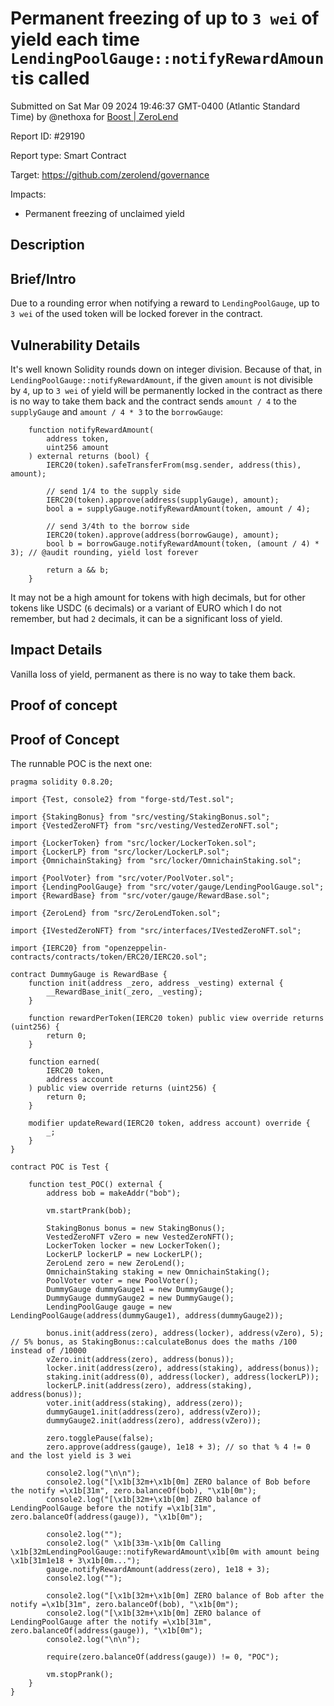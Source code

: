 
# Permanent freezing of up to `3 wei` of yield each time `LendingPoolGauge::notifyRewardAmount`is called

Submitted on Sat Mar 09 2024 19:46:37 GMT-0400 (Atlantic Standard Time) by @nethoxa for [Boost | ZeroLend](https://immunefi.com/bounty/zerolend-boost/)

Report ID: #29190

Report type: Smart Contract

Target: https://github.com/zerolend/governance

Impacts:
- Permanent freezing of unclaimed yield

## Description
## Brief/Intro
Due to a rounding error when notifying a reward to `LendingPoolGauge`, up to `3 wei` of the used token will be locked forever in the contract.

## Vulnerability Details
It's well known Solidity rounds down on integer division. Because of that, in `LendingPoolGauge::notifyRewardAmount`, if the given `amount` is not divisible by `4`, up to `3 wei` of yield will be permanently locked in the contract as there is no way to take them back and the contract sends `amount / 4` to the `supplyGauge` and `amount / 4 * 3` to the `borrowGauge`:

```solidity
    function notifyRewardAmount(
        address token,
        uint256 amount
    ) external returns (bool) {
        IERC20(token).safeTransferFrom(msg.sender, address(this), amount);

        // send 1/4 to the supply side
        IERC20(token).approve(address(supplyGauge), amount);
        bool a = supplyGauge.notifyRewardAmount(token, amount / 4);

        // send 3/4th to the borrow side
        IERC20(token).approve(address(borrowGauge), amount);
        bool b = borrowGauge.notifyRewardAmount(token, (amount / 4) * 3); // @audit rounding, yield lost forever

        return a && b;
    }
```

It may not be a high amount for tokens with high decimals, but for other tokens like USDC (`6` decimals) or a variant of EURO which I do not remember, but had `2` decimals, it can be a significant loss of yield. 

## Impact Details
Vanilla loss of yield, permanent as there is no way to take them back.

        
## Proof of concept
## Proof of Concept

The runnable POC is the next one:

```solidity
pragma solidity 0.8.20;

import {Test, console2} from "forge-std/Test.sol";

import {StakingBonus} from "src/vesting/StakingBonus.sol";
import {VestedZeroNFT} from "src/vesting/VestedZeroNFT.sol";

import {LockerToken} from "src/locker/LockerToken.sol";
import {LockerLP} from "src/locker/LockerLP.sol";
import {OmnichainStaking} from "src/locker/OmnichainStaking.sol";

import {PoolVoter} from "src/voter/PoolVoter.sol";
import {LendingPoolGauge} from "src/voter/gauge/LendingPoolGauge.sol";
import {RewardBase} from "src/voter/gauge/RewardBase.sol";

import {ZeroLend} from "src/ZeroLendToken.sol";

import {IVestedZeroNFT} from "src/interfaces/IVestedZeroNFT.sol";

import {IERC20} from "openzeppelin-contracts/contracts/token/ERC20/IERC20.sol";

contract DummyGauge is RewardBase {
    function init(address _zero, address _vesting) external {
        __RewardBase_init(_zero, _vesting);
    }

    function rewardPerToken(IERC20 token) public view override returns (uint256) {
        return 0;
    }

    function earned(
        IERC20 token,
        address account
    ) public view override returns (uint256) {
        return 0;
    }

    modifier updateReward(IERC20 token, address account) override {
        _;
    }
}

contract POC is Test {

    function test_POC() external {
        address bob = makeAddr("bob");

        vm.startPrank(bob);

        StakingBonus bonus = new StakingBonus();
        VestedZeroNFT vZero = new VestedZeroNFT();
        LockerToken locker = new LockerToken();
        LockerLP lockerLP = new LockerLP();
        ZeroLend zero = new ZeroLend();
        OmnichainStaking staking = new OmnichainStaking();
        PoolVoter voter = new PoolVoter();
        DummyGauge dummyGauge1 = new DummyGauge();
        DummyGauge dummyGauge2 = new DummyGauge();
        LendingPoolGauge gauge = new LendingPoolGauge(address(dummyGauge1), address(dummyGauge2));

        bonus.init(address(zero), address(locker), address(vZero), 5); // 5% bonus, as StakingBonus::calculateBonus does the maths /100 instead of /10000
        vZero.init(address(zero), address(bonus));
        locker.init(address(zero), address(staking), address(bonus));
        staking.init(address(0), address(locker), address(lockerLP));
        lockerLP.init(address(zero), address(staking), address(bonus));
        voter.init(address(staking), address(zero));
        dummyGauge1.init(address(zero), address(vZero));
        dummyGauge2.init(address(zero), address(vZero));

        zero.togglePause(false);
        zero.approve(address(gauge), 1e18 + 3); // so that % 4 != 0 and the lost yield is 3 wei
        
        console2.log("\n\n");
        console2.log("[\x1b[32m+\x1b[0m] ZERO balance of Bob before the notify =\x1b[31m", zero.balanceOf(bob), "\x1b[0m");
        console2.log("[\x1b[32m+\x1b[0m] ZERO balance of LendingPoolGauge before the notify =\x1b[31m", zero.balanceOf(address(gauge)), "\x1b[0m");

        console2.log("");
        console2.log(" \x1b[33m-\x1b[0m Calling \x1b[32mLendingPoolGauge::notifyRewardAmount\x1b[0m with amount being \x1b[31m1e18 + 3\x1b[0m...");
        gauge.notifyRewardAmount(address(zero), 1e18 + 3);
        console2.log("");

        console2.log("[\x1b[32m+\x1b[0m] ZERO balance of Bob after the notify =\x1b[31m", zero.balanceOf(bob), "\x1b[0m");
        console2.log("[\x1b[32m+\x1b[0m] ZERO balance of LendingPoolGauge after the notify =\x1b[31m", zero.balanceOf(address(gauge)), "\x1b[0m");
        console2.log("\n\n");

        require(zero.balanceOf(address(gauge)) != 0, "POC");

        vm.stopPrank();
    }
}
```